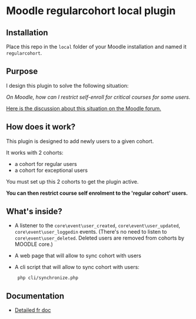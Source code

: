 # Moodle regularcohort local plugin

## Installation

Place this repo in the `local` folder of your Moodle installation and named it `regularcohort`. 

## Purpose

I design this plugin to solve the following situation: 

*On Moodle, how can I restrict self-enroll for critical courses for some users.*

[Here is the discussion about this situation on the Moodle forum.](https://moodle.org/mod/forum/discuss.php?d=354241)

## How does it work?
This plugin is designed to add newly users to a given cohort.

It works with 2 cohorts:
- a cohort for regular users
- a cohort for exceptional users

You must set up  this 2 cohorts to get the plugin active.

**You can then restrict course self enrolment to the 'regular cohort' users.**

## What's inside?

 - A listener to the `core\event\user_created`, `core\event\user_updated`, `core\event\user_loggedin` events. (There's no need to listen to `core\event\user_deleted`. Deleted users are removed from cohorts by MOODLE core.)
 - A web page that will allow to sync cohort with users
 - A cli script that will allow to sync cohort with users: 
 
        php cli/synchronize.php 
        
## Documentation

- [Detailed fr doc](doc/fr/usage.md)